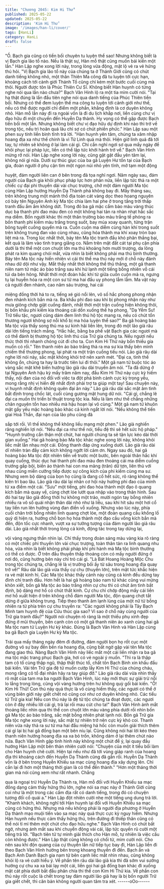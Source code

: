 ```yaml
---
title: "Chương 2045: Kim Hi Thử"
published: 2025-05-22
updated: 2025-05-22
description: 'Kim Hi Thử'
image: '/images/han-li/cover/'
tags: [HanLi]
category: HanLi
draft: false
---
```


"Ồ. Bạch gia cũng có tiền bối chuyên tu luyện thể sao! Nhưng
không biết là vị Bạch gia lão tổ nào. Nếu là thật sự, Hàn mỗ thật
cũng muốn bái kiến một lần." Hàn Lập nghe xong lời này, trong
lòng vừa động, mặt lộ vẻ ra vẻ hứng thú hỏi.
"Vị Bạch gia lão tổ này của chúng ta ở Thánh Giới cũng có chút
danh tiếng không nhỏ, một thân Thiên Ma công đã tu luyện tới
cực hạn, khoảng cách tới cảnh giới Thánh Tổ cũng chỉ kém một
bước cuối cùng mà thôi. Người được tôn là Phúc Thiên Cư Sĩ.
Không biết Hàn huynh có từng nghe nói qua lần nào chưa?" Bạch
Vân Hinh lộ ra một tia mỉm cười nói.
"Tại hạ thật đúng là lần đầu tiên nghe nói qua danh tiếng của
Phúc Thiên tiền bối. Nhưng có thể đem luyện thể ma công tu
luyện tới cảnh giới như thế, nếu có thể được người chỉ điểm một
phần, khẳng định là cơ duyên không nhỏ. Hàn mỗ lần này đi ra
ngoài vốn là đi du lịch khắp nơi, liền cùng chư vị đạo hữu đi một
chuyến đến Huyễn Dạ thành. Hy vọng có thể gặp được Bạch tiền
bối một lần. Nhưng không biết chư vị đạo hữu dự định khi nào thì
trở về trong tộc, nếu trì hoãn quá lâu chỉ sợ có chút phiền phức."
Hàn Lập sau một phen suy tính liền bình tĩnh trả lời.
"Hàn huynh yên tâm, chúng ta xâm nhập hoang địa xa như thế
chính là vì Tử Linh quả mà thôi. Hiện giờ linh quả đã tới tay, tự
nhiên sẽ không ở lại làm cái gì. Chỉ cần nghỉ ngơi sơ qua mấy
ngày để khôi phục lại pháp lực, liền có thể lập tức khởi hành trở
về." Bạch Vân Hinh mừng rỡ nói.
Hàn Lập nghe xong lời này, cũng gật gật đầu yên tâm lại, không
nói gì nữa.
Dưới sự thúc giục của ba gã Luyện Hư tồn tại của Bạch gia, đoàn
người ở phụ cận tìm một ngọn núi nhỏ yên tĩnh, mở tạm một động

huyệt, đám người liên can ở bên trong đả tọa nghỉ ngơi.
Năm ngày sau, đám người của Bạch gia khôi phục pháp lực hơn
phân nửa, liền lập tức thả ra một chiếc cự đại phi thuyền dài vài
chục trượng, chở một đám người Ma tộc cùng Hàn Lập hướng
Huyễn Dạ Thành phá không bay đi.
Mấy tháng sau, trên không trung một mảnh thổ địa toàn cát vàng
dọc theo hoang nguyên có bảy tên Nguyên Anh kỳ Ma tộc chia
làm hai phe ở trong tầng trời thấp tranh đấu ầm ầm không dứt.
Trong đó ba gã mặc cẩm bào màu vàng thúc dục ba thanh phi
đao màu đen có một không hai tản ra nhàn nhạt hắc sắc ma
diễm.
Bốn người khác thì một thân trường bào màu trắng tế phóng ra
bốn thanh phi kiếm màu trắng trong suốt, bay múa xoay quanh,
từng trận bông tuyết cuồng quyển mà ra.
Cuồn cuộn ma diễm cùng hàn khí trong suốt trên không trung đan
vào cùng nhau, cũng hóa thành ma khí xoay tròn bạo liệt mà ra.
Trong lúc nhất thời, bảy tên Ma tộc tranh đấu khó phân thắng bại,
kết quả là lâm vào tình trạng giằng co.
Nằm trên mặt đất cát tại phụ cận phía dưới là thi thể một con
chuột lớn ma thú khoảng hơn mười trượng, da lông phát ra kim
quang chói mắt, vừa nhìn là biết không phải ma thú bình thường.
Bảy tên Ma tộc này hiển nhiên vì cái thi thể ma thú này mới ở chỗ
này đánh nhau dữ dội như vậy.
Mắt thấy nhất thời không thể thủ thắng, một gã thanh niên nam tử
mặc áo bào trắng sau khi hừ lạnh một tiếng bỗng nhiên vỗ cái túi
da bên hông.
Nhất thời một đoàn hắc khí từ giữa cuồn cuộn mà ra, ngưng tụ lại
huyễn hóa ra một con sư tử ma hai đầu uy phong lẫm lẫm.
Ma vật này cả người đen nhánh, cao năm sáu trượng, hai cái

miệng đồng thời há to ra, tiếng xé gió nổi lên, vô số hắc phong
phong nhận đen nhánh kích bắn mà ra.
Ba khẩu phi đao sau khi bị phong nhận này như mưa giông chớp
giật cuồng đánh, nhất thời một trận cuồng hiện không thôi, bị bốn
khẩu phi kiếm kia thoáng cái dồn xuống thế hạ phong.
"Dạ Yểm Sư! Trữ tiểu tặc, ngươi cũng dám đem linh thú hộ tộc
mang ra, nếu có chút tổn thương ngươi không sợ nỗi khổ bị ma
hỏa luyện thể sao?" Ba gã hoàng bào Ma tộc vừa thấy song thủ
ma sư kinh hãi liền lên, trong đó một lão giả râu dài lớn tiếng
trách mắng.
"Hắc hắc, bằng ba phế vật Bạch gia các ngươi mà có thể đánh bị
thương hộ tộc linh thú của Trữ gia chúng ta. Nếu ngươi nếu thức
thời thì nhanh chóng cút đi cho ta. Con Kim Hi Thử này bổn thiếu
gia muốn có rồi." Tên thanh niên áo bào trắng thả ra ma sư kia
thấy bên mình chiếm thế thượng phong, lại phát ra một trận
cuồng tiếu nói.
Lão giả râu dài nghe lời nói này, sắc mặt không khỏi trở nên xanh
mét.
"Đại ca, tình thế không ổn, chúng ta hay là trước tiên lui đi thôi."
Một gã nam tử buộc tóc áo vàng sắc mặt khẽ biến hướng lão giả
râu dài truyền âm nói.
"Ta đã dừng ở tại Nguyên Anh hậu kỳ mấy trăm năm nay, đầu Kim
Hi Thử này cực kỳ hiếm thấy, nội đan của nó đối với việc ta đột
phá bình cảnh cực kỳ trọng yếu, mong rằng nhị vị hiền đệ nhất
định phải trợ ta giúp một tay! Sau chuyện này, vi huynh nhất định
không quên đại ân này." Lão giả râu dài sắc mặt âm tình bất định
trong chốc lát, cuối cùng gương mặt hung dữ nói.
"Cái gì, chẳng lẽ đại ca muốn thi triển bí thuật trong tộc kia. Nếu là
làm như thế chẳng những chân nguyên tổn hao nhiều mà hậu
hoạn lại vô cùng." Một gã nam tử khuôn mặt gầy yếu mặc hoàng
bào khác cả kinh ngắt lời nói.
"Nếu không thể tiến giai Hoá Thần, đại nạn của lão phu cũng đã

sắp tới rồi. Vì thế không thể không liều mạng một phen." Lão giả
nghiến răng nghiến lợi nói.
"Nếu đại ca như thế nói, tiểu đệ thì sẽ hết sức hộ pháp."
"Huynh trưởng cẩn thận một chút, hai người chúng ta sẽ tận lực
kéo dài thời gian xuống."
Hai gã hoàng bào Ma tộc khác nghe xong lời này, không khỏi liếc
mắt lẫn nhau một cái. Đồng thanh đáp ứng xuống dưới.
Lão giả râu dài dĩ nhiên tràn đầy cảm kích không ngớt lời cảm ơn.
Ngay sau đó, hai gã hoàng bào Ma tộc đột nhiên tiến về trước
một bước, bên ngoài thân hắc khí quay cuồng, thúc dục hai thanh
phi đao màu đen thoáng cái ma diễm cuồng trướng gấp bội, biến
ảo thành hai con ma mãng (trăn) dữ tợn, liên thủ với nhau cũng
miễn cưỡng tiếp được sự công kích của phi kiếm cùng ma sư.
Nhưng xem bộ dáng của bọn họ cũng là đang cố hết sức, rõ ràng
không thể kiên trì bao lâu.
Lão giả râu dài lại nhân cơ hội này hướng phi đao của mình từ xa
điểm một cái.
"Sưu" một tiếng, phi đao hóa thành một đạo ô quang kích bắn mà
quay về, cũng chợt lóe lướt qua nhập vào trong thân hình.
Sau đó hai tay lão giả đồng thời hư không một trảo, mười ngón
tay bỗng nhiên nhiều ra vô số quái nhận thân dài nhỏ như lá liễu,
sau khi hít sâu một hơi cổ tay liền run lên hướng vùng đan điền
vỗ xuống.
Nhưng vào lúc này, phía cuối chân trời bỗng nhiên linh quang
chợt lóe, một đoàn quang cầu khổng lồ quỷ dị hiện ra, hướng chỗ
bọn họ hóa thành một đạo cầu vồng kích bắn mà đến, độn tốc
cực nhanh, vượt xa sự tưởng tượng của đám người lão giả râu
dài.
Lão giả nhất thời trong lòng cả kinh, động tác trong tay dừng lại,

vội vàng ngưng thần nhìn lại.
Chỉ thấy trong đoàn sáng màu vàng kia rõ ràng có một chiếc phi
thuyền lớn vài chục trượng, toàn thân tản ra linh quang nhu hòa,
vừa nhìn là biết không phải pháp khí phi hành mà Ma tộc bình
thường có thể có được.
Ở trên đầu thuyền thấp thoáng còn có mấy người đứng ở nơi đó,
cũng hướng bên này chỉ trỏ cái gì.
"Là Bát Hoang Hoàng Mộc Chu trong tộc chúng ta, chẳng lẽ là vị
trưởng bối ấy từ sâu trong hoang địa quay trở về!" Râu dài lão giả
vừa thấy cự chu (thuyền lớn), trên mặt tức khắc hiện ra vẻ mặt
kinh hỉ.
Các Ma tộc khác thấy cảnh này cũng cả kinh đều dừng tay đình
chỉ tranh đấu.
Hơn hết là hai gã hoàng bào nam tử khác cũng vui mừng khôn
xiết, bốn gã Ma tộc áo bào trắng nhìn cự chu thì có chút âm tình
bất định, bộ dáng mơ hồ có chút thất kinh.
Cự chu chỉ chớp động mấy cái liền mơ hồ xuất hiện ở trên không
chỗ đám người Ma tộc, độn quang chợt tắt dừng ở giữa không
trung.
Tiếp theo thanh âm lạnh lùng của một nữ tử bỗng nhiên ra từ phía
trên cự chu truyền ra:
"Các ngươi không phải là Tây Bạch Minh tam huynh đệ của Cửu
thúc gia sao? Vì sao ở chỗ này cùng người của Trữ gia tranh
đấu?"
Người nói chuyện rõ ràng là một thiếu phụ xinh đẹp đứng ở mũi
thuyền, bên cạnh còn có một gã thanh niên áo xanh cùng hai gã
Ma tộc nam tử Luyện Hư kỳ khác.
Đúng là Bạch Vân Hinh và Hàn Lập cùng ba gã Bạch gia Luyện
Hư kỳ Ma tộc.

Trải qua mấy tháng ngày đêm đi đường, đám người bọn họ rốt
cục một đường vô sự bay đến bên rìa hoang địa, cũng bất ngờ
gặp vài tên Ma tộc đang giao thủ.
Nàng Bạch Vân Hinh này liếc mắt một cái liền nhận ra ba gã ma
tộc mặc trang phục Bạch gia, hơi có vẻ ngoài ý muốn.
"Thì ra là thập tam cô tổ cùng thập ngũ, thập thất thúc tổ, chất tôn
Bạch Binh xin khấu đầu bái kiến. Vài tên Trữ gia đệ tử muốn cướp
lấy Kim Hi Thử của chúng cháu, mong rằng cô tổ đại nhân hãy ra
tay giúp đỡ." Lão giả râu dài vừa nhìn thấy rõ mặt của tam ma ba
người Bạch Vân Hinh, lúc này mới thực sự giải trừ nỗi lo lắng
trong lòng, cũng vội vàng hướng trên hư không quỳ gối bái kiến.
"Ồ! Kim Hi Thử! Con thú này quả thực là vô cùng hiếm thấy, các
ngươi có thể ở vùng biên giới này giết chết nó cũng coi như cơ
duyên không nhỏ. Các tiểu tử Trữ gia kia! Nếu con thú này là đệ
tử tộc chúng ta đoạt được, các ngươi còn ở đây nhiều lời cái gì,
trả lại rồi mau cút cho ta!" Bạch Vân Hinh ánh mắt thoáng liếc
nhìn qua thi thể con chuột lớn màu vàng phía dưới rồi nhìn bốn
gã Ma tộc áo bào trắng, sắc mặt bỗng nhiên phát lạnh nói.
Bốn gã Trữ gia Ma tộc nghe xong lời này, sắc mặt tự nhiên trở
nên cực kỳ khó coi.
Thanh niên vừa nãy thả ra sư tử ma hai đầu miệng há hốc còn
muốn giải thích thêm cái gì lại bị hai gã đồng bạn một bên níu lại.
Cũng không nói hai lời kéo theo thanh niên hướng hoang địa xa
xa bỏ trốn, không dám ở lại thêm chút nào nữa.
Bạch Vân Hinh gặp tình hình này không một chút để ý, lại quay
đầu hướng Hàn Lập một bên thản nhiên cười nói:
"Chuyện của một ít tiểu bối làm cho Hàn huynh chê cười. Hiện tại
nếu như đã tới vùng giáp ranh của hoang địa thì khoảng cách đến
Huyễn Dạ Thành cũng đã gần rồi. Huyễn Dạ Thành vốn là ở bên
trong Huyễn Khiếu sa mạc cùng hoang địa xây dựng lên. Chỉ cần
lại đi hơn một tháng thời gian là có thể đến thành."
"Hơn một tháng thời gian mà nói cũng xem như rất nhanh. Chẳng

qua là ngoại trừ Huyễn Dạ Thành ra, Hàn mỗ đối với Huyễn Khiếu
sa mạc đồng dạng cảm thấy hứng thú lớn, nghe nói sa mạc này ở
Thánh Giới cũng coi như là một trong các cấm địa rất có danh
tiếng, trong đó có chuyện tương đối cổ quái a." Hàn Lập đột nhiên
cười nhẹ một tiếng ung dung trả lời.
"Khanh khách, không nghĩ tới Hàn huynh lại đối với Huyễn Khiếu
sa mạc cũng có hứng thú. Nhưng mà nếu không phải là người địa
phương ở Huyễn Dạ thành mạo muội tiến vào sa mạc này quả
thực cực kỳ nguy hiểm. Nhưng Hàn huynh nếu thực cảm thấy
hứng thú, trên đường đi thiếp thân cũng có thể nói tỉ mỉ thêm một
chút cho đạo hữu nghe." Bạch Vân Hinh có chút bất ngờ, nhưng
ánh mắt sau khi chuyển động vài cái, lập tức quyến rũ cười một
tiếng trả lời.
"Bạch tiên tử tự mình giải thích cho Hàn mỗ, tự nhiên là việc cầu
còn không được." Hàn Lập thật cũng không có chối từ, mỉm cười
nói.
Cho nên sau khi độn quang của cự thuyền lần nữ tiếp tục bay đi,
Hàn Lập liền đi theo Bạch Vân Hinh hướng bên trong khoang
thuyền đi đến.
Bạch ẩn và Bạch Anh Danh Bạch gia nam tử bên cạnh liếc mắt
nhìn nhau, cũng không khỏi lộ ra vẻ cười hiểu ý.
Về phần tên râu dài lão giả kia thì đã sớm vui sướng hướng cự
chu xa xa bái lạy một cái, liền gọi hai gã đồng bạn khác đi xuống
mặt cát phía dưới bắt đầu phân chia thi thể con Kim Hi Thử kia.
Về phần con thú này rốt cuộc là chết trong tay đám người lão giả
hay là bị bốn người Trữ gia giết chết, thì căn bản không người
quan tâm tra xét.
------oOo------

